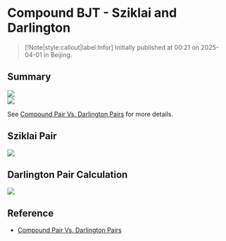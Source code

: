 # Compound BJT - Sziklai and Darlington

> [!Note|style:callout|label:Infor]
Initially published at 00:21 on 2025-04-01 in Beijing.


## Summary

<div class="center"><img src="https://imagebank-0.oss-cn-beijing.aliyuncs.com/VS-PicGo/2025-04-01-00-29-05_Compound BJT - Sziklai and Darlington.png"/></div>
<div class="center"><img src="https://imagebank-0.oss-cn-beijing.aliyuncs.com/VS-PicGo/2025-04-01-00-29-28_Compound BJT - Sziklai and Darlington.png"/></div>

See [Compound Pair Vs. Darlington Pairs](https://www.sound-au.com/articles/cmpd-vs-darl.htm) for more details.

## Sziklai Pair

<!-- <div class="center"><img src="https://imagebank-0.oss-cn-beijing.aliyuncs.com/VS-PicGo/2025-04-01-00-31-55_Compound BJT (Sziklai and Darlington).png"/></div>
 -->
<div class="center"><img src="https://imagebank-0.oss-cn-beijing.aliyuncs.com/VS-PicGo/2025-04-01-00-32-17_Compound BJT (Sziklai and Darlington).png"/></div>

## Darlington Pair Calculation

<div class="center"><img src="https://imagebank-0.oss-cn-beijing.aliyuncs.com/VS-PicGo/2025-04-01-00-30-34_Compound BJT - Sziklai and Darlington.png"/></div>

## Reference

- [Compound Pair Vs. Darlington Pairs](https://www.sound-au.com/articles/cmpd-vs-darl.htm)